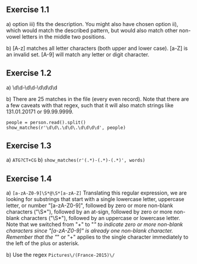 ## Exercise 1.1

a) option iii) fits the description. You might also have chosen option ii), which would match the described pattern, but would also match other non-vowel letters in the middle two positions.

b) [A-z] matches all letter characters (both upper and lower case). [a-Z] is an invalid set. [A-9] will match any letter or digit character.

## Exercise 1.2

a) \d\d\-\d\d\-\d\d\d\d

b) There are 25 matches in the file (every even record). Note that there are a few caveats with that regex, such that it will also match strings like 131.01.20171 or 99.99.9999.

```person = open('./example_files/person_info.csv', 'r')
people = person.read().split()
show_matches(r'\d\d\.\d\d\.\d\d\d\d', people)
```


## Exercise 1.3
a) `ATG?CT+CG`
b) `show_matches(r'(.*)-(.*)-(.*)', words)`


## Exercise 1.4
a) `[a-zA-Z0-9]\S*@\S*[a-zA-Z]`
Translating this regular expression, we are looking for substrings that start with a single lowercase letter, uppercase letter, or number "[a-zA-Z0-9]", followed by zero or more non-blank characters ("\S*"), followed by an at-sign, followed by zero or more non-blank characters ("\S*"), followed by an uppercase or lowercase letter. Note that we switched from "+" to "*" to indicate zero or more non-blank characters since "[a-zA-Z0-9]" is already one non-blank character. Remember that the "*" or "+" applies to the single character immediately to the left of the plus or asterisk.

b) Use the regex `Pictures\/(France-2015)\/`


